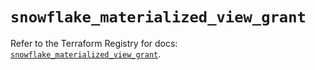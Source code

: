 # `snowflake_materialized_view_grant`

Refer to the Terraform Registry for docs: [`snowflake_materialized_view_grant`](https://registry.terraform.io/providers/snowflake-labs/snowflake/0.90.0/docs/resources/materialized_view_grant).
